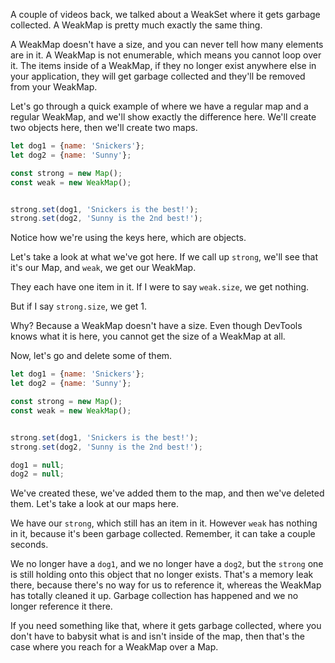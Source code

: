 A couple of videos back, we talked about a WeakSet where it gets garbage collected. A WeakMap is pretty much exactly the same thing. 

A WeakMap doesn't have a size, and you can never tell how many elements are in it. A WeakMap is not enumerable, which means you cannot loop over it. The items inside of a WeakMap, if they no longer exist anywhere else in your application, they will get garbage collected and they'll be removed from your WeakMap.

Let's go through a quick example of where we have a regular map and a regular WeakMap, and we'll show exactly the difference here. We'll create two objects here, then we'll create two maps.

```js
let dog1 = {name: 'Snickers'};
let dog2 = {name: 'Sunny'};

const strong = new Map();
const weak = new WeakMap();


strong.set(dog1, 'Snickers is the best!');
strong.set(dog2, 'Sunny is the 2nd best!');
```

Notice how we're using the keys here, which are objects.

Let's take a look at what we've got here. If we call up `strong`, we'll see that it's our Map, and `weak`, we get our WeakMap.

They each have one item in it. If I were to say `weak.size`, we get nothing. 

But if I say `strong.size`, we get 1. 

Why? Because a WeakMap doesn't have a size. Even though DevTools knows what it is here, you cannot get the size of a WeakMap at all.

Now, let's go and delete some of them. 

```js
let dog1 = {name: 'Snickers'};
let dog2 = {name: 'Sunny'};

const strong = new Map();
const weak = new WeakMap();


strong.set(dog1, 'Snickers is the best!');
strong.set(dog2, 'Sunny is the 2nd best!');

dog1 = null;
dog2 = null;
```

We've created these, we've added them to the map, and then we've deleted them. Let's take a look at our maps here. 

We have our `strong`, which still has an item in it. However `weak` has nothing in it, because it's been garbage collected. Remember, it can take a couple seconds.

We no longer have a `dog1`, and we no longer have a `dog2`, but the `strong` one is still holding onto this object that no longer exists. That's a memory leak there, because there's no way for us to reference it, whereas the WeakMap has totally cleaned it up. Garbage collection has happened and we no longer reference it there.

If you need something like that, where it gets garbage collected, where you don't have to babysit what is and isn't inside of the map, then that's the case where you reach for a WeakMap over a Map.